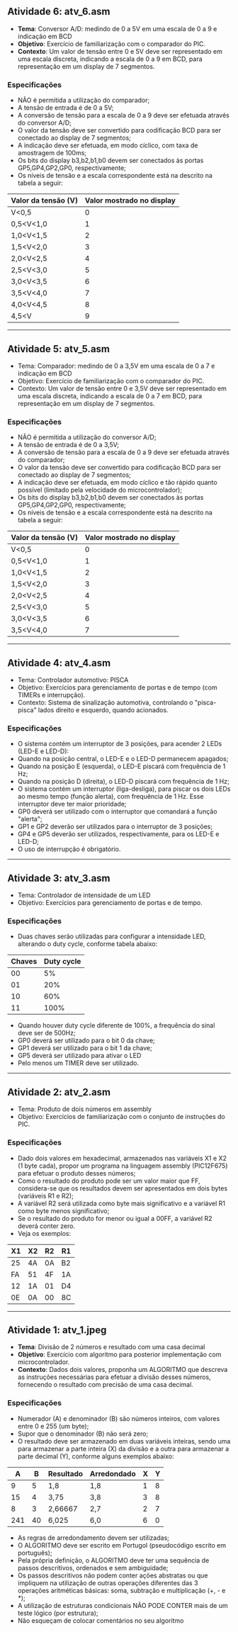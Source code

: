 ## Atividade 6: atv_6.asm
- **Tema**: Conversor A/D: medindo de 0 a 5V em uma escala de 0 a 9 e indicação em BCD
- **Objetivo**: Exercício de familiarização com o comparador do PIC.
- **Contexto**: Um valor de tensão entre 0 e 5V deve ser representado em uma escala discreta, indicando a escala de 0 a 9 em BCD, para representação em um display de 7 segmentos.

### Especificações
- NÃO é permitida a utilização do comparador;
- A tensão de entrada é de 0 a 5V;
- A conversão de tensão para a escala de 0 a 9 deve ser efetuada através do conversor A/D;
- O valor da tensão deve ser convertido para codificação BCD para ser conectado ao display de 7 segmentos;
- A indicação deve ser efetuada, em modo cíclico, com taxa de amostragem de 100ms;
- Os bits do display b3,b2,b1,b0 devem ser conectados às portas GP5,GP4,GP2,GP0, respectivamente;
- Os níveis de tensão e a escala correspondente está na descrito na tabela a seguir:

Valor da tensão (V) | Valor mostrado no display
|-|-|
V<0,5     | 0
0,5<V<1,0 | 1
1,0<V<1,5 | 2
1,5<V<2,0 | 3
2,0<V<2,5 | 4
2,5<V<3,0 | 5
3,0<V<3,5 | 6
3,5<V<4,0 | 7
4,0<V<4,5 | 8
4,5<V     | 9

<hr>

## Atividade 5: atv_5.asm
- Tema: Comparador: medindo de 0 a 3,5V em uma escala de 0 a 7 e indicação em BCD
- Objetivo: Exercício de familiarização com o comparador do PIC.
- Contexto: Um valor de tensão entre 0 e 3,5V deve ser representado em uma escala discreta, indicando a escala de 0 a 7 em BCD, para representação em um display de 7 segmentos.

### Especificações
- NÃO é permitida a utilização do conversor A/D;
- A tensão de entrada é de 0 a 3,5V;
- A conversão de tensão para a escala de 0 a 9 deve ser efetuada através do comparador;
- O valor da tensão deve ser convertido para codificação BCD para ser conectado ao display de 7 segmentos;
- A indicação deve ser efetuada, em modo cíclico e tão rápido quanto possível (limitado pela velocidade
do microcontrolador);
- Os bits do display b3,b2,b1,b0 devem ser conectados às portas GP5,GP4,GP2,GP0, respectivamente;
- Os níveis de tensão e a escala correspondente está na descrito na tabela a seguir:

Valor da tensão (V) | Valor mostrado no display
|-|-|
V<0,5     | 0
0,5<V<1,0 | 1
1,0<V<1,5 | 2
1,5<V<2,0 | 3
2,0<V<2,5 | 4
2,5<V<3,0 | 5
3,0<V<3,5 | 6
3,5<V<4,0 | 7

<hr>

## Atividade 4: atv_4.asm
- Tema: Controlador automotivo: PISCA
- Objetivo: Exercícios para gerenciamento de portas e de tempo (com TIMERs e interrupção).
- Contexto: Sistema de sinalização automotiva, controlando o "pisca-pisca" lados direito e esquerdo, quando acionados.

### Especificações
- O sistema contém um interruptor de 3 posições, para acender 2 LEDs (LED-E e LED-D):
- Quando na posição central, o LED-E e o LED-D permanecem apagados;
- Quando na posição E (esquerda), o LED-E piscará com frequência de 1 Hz;
- Quando na posição D (direita), o LED-D piscará com frequência de 1 Hz;
- O sistema contém um interruptor (liga-desliga), para piscar os dois LEDs ao mesmo tempo (função
alerta), com frequência de 1 Hz. Esse interruptor deve ter maior prioridade;
- GP0 deverá ser utilizado com o interruptor que comandará a função "alerta";
- GP1 e GP2 deverão ser utilizados para o interruptor de 3 posições;
- GP4 e GP5 deverão ser utilizados, respectivamente, para os LED-E e LED-D;
- O uso de interrupção é obrigatório.

<hr>

## Atividade 3: atv_3.asm
- Tema: Controlador de intensidade de um LED
- Objetivo: Exercícios para gerenciamento de portas e de tempo.

### Especificações
- Duas chaves serão utilizadas para configurar a intensidade LED, alterando o duty cycle, conforme tabela abaixo:

Chaves | Duty cycle
-------|-----------
00 | 5%
01 | 20%
10 | 60%
11 | 100%

- Quando houver duty cycle diferente de 100%, a frequência do sinal deve ser de 500Hz;
- GP0 deverá ser utilizado para o bit 0 da chave;
- GP1 deverá ser utilizado para o bit 1 da chave;
- GP5 deverá ser utilizado para ativar o LED
- Pelo menos um TIMER deve ser utilizado.

<hr>

## Atividade 2: atv_2.asm
- Tema: Produto de dois números em assembly
- Objetivo: Exercícios de familiarização com o conjunto de instruções do PIC.

### Especificações
- Dado dois valores em hexadecimal, armazenados nas variáveis X1 e X2 (1 byte cada), propor um
programa na linguagem assembly (PIC12F675) para efetuar o produto desses números;
- Como o resultado do produto pode ser um valor maior que FF, considera-se que os resultados devem
ser apresentados em dois bytes (variáveis R1 e R2);
- A variável R2 será utilizada como byte mais significativo e a variável R1 como byte menos significativo;
- Se o resultado do produto for menor ou igual a 00FF, a variável R2 deverá conter zero.
- Veja os exemplos:

X1 | X2 | R2 | R1
-|-|-|-
25 | 4A | 0A | B2
FA | 51 | 4F | 1A
12 | 1A | 01 | D4
0E | 0A | 00 | 8C

<hr>

## Atividade 1: atv_1.jpeg
- **Tema**: Divisão de 2 números e resultado com uma casa decimal
- **Objetivo**: Exercício com algoritmo para posterior implementação com microcontrolador.
- **Contexto**: Dados dois valores, proponha um ALGORITMO que descreva as instruções necessárias para efetuar a divisão desses números, fornecendo o resultado com precisão de uma casa decimal.


### Especificações

- Numerador (A) e denominador (B) são números inteiros, com valores entre 0 e 255 (um byte);
- Supor que o denominador (B) não será zero;
- O resultado deve ser armazenado em duas variáveis inteiras, sendo uma para armazenar a parte
inteira (X) da divisão e a outra para armazenar a parte decimal (Y), conforme alguns exemplos abaixo:

| A | B | Resultado | Arredondado | X | Y |
|---|---|-----------|-------------|---|---|
| 9 | 5 | 1,8       | 1,8         | 1 | 8 |
| 15| 4 | 3,75      | 3,8         | 3 | 8 |
| 8 | 3 | 2,66667   | 2,7         | 2 | 7 |
|241| 40| 6,025     | 6,0         | 6 | 0 |

- As regras de arredondamento devem ser utilizadas;
- O ALGORITMO deve ser escrito em Portugol (pseudocódigo escrito em português);
- Pela própria definição, o ALGORITMO deve ter uma sequência de passos descritivos, ordenados e
sem ambiguidade;
- Os passos descritivos não podem conter ações abstratas ou que impliquem na utilização de outras
operações diferentes das 3 operações aritméticas básicas: soma, subtração e multiplicação (+, - e *);
- A utilização de estruturas condicionais NÃO PODE CONTER mais de um teste lógico (por estrutura);
- Não esqueçam de colocar comentários no seu algoritmo